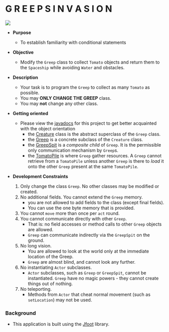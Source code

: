 # G R E E P S   I N V A S I O N
![](./greeps-world.gif)
* **Purpose**
    * To establish familiarity with conditional statements
* **Objective**
    * Modify the `Greep` class to collect `Tomato` objects and return them to the `Spaceship` while avoiding `Water` and obstacles.
* **Description**
    * Your task is to program the `Greep` to collect as many `Tomato` as possible.
    * You may **ONLY CHANGE THE GREEP** class.
    * You may **not** change any other class.
* **Getting oriented**
    * Please view the [javadocs](https://curriculeon.github.io/jfoot.greeps/javadocs/index.html) for this project to get better acquainted with the object orientation
        * the [Creature](https://curriculeon.github.io/jfoot.greeps/javadocs/com/github/curriculeon/greeps/Creature.html) class is the abstract superclass of the `Greep` class.
        * the [Greep](https://curriculeon.github.io/jfoot.greeps/javadocs/com/github/curriculeon/greeps/Greep.html) is a concrete subclass of the `Creature` class.
        * the [GreepSpit](https://curriculeon.github.io/jfoot.greeps/javadocs/com/github/curriculeon/greeps/GreepSpit.html) is a _composite child_ of `Greep`. It is the permissible only communication mechanism by `Greep`s.
        * the [TomatoPile](https://curriculeon.github.io/jfoot.greeps/javadocs/com/github/curriculeon/greeps/TomatoPile.html) is where `Greep` gather resources. A `Greep` cannot retrieve from a `TomatoPile` unless another `Greep` is there to _load_ it onto the other `Greep` present at the same `TomatoPile`.

* **Development Constraints**  
    1. Only change the class `Greep`. No other classes may be modified or 
created.
    2. No additional fields. You cannot extend the `Greep` memory.
        * you are not allowed to add fields to the class (except final fields).
        * You can use the one byte memory that is provided.
    3. You cannot `move` more than once per `act` round.
    4. You cannot communicate directly with other `Greep`.
        * That is: no field accesses or method calls to other `Greep` objects are allowed.
        * `Greep` can communicate indirectly via the `GreepSpit` on the ground.
    5. No long vision.
        * You are allowed to look at the world only at the immediate location of the Greep.
        * `Greep` are almost blind, and cannot look any further.
    6. No instantiating `Actor` subclasses.
        * `Actor` subclasses, such as `Greep` or `GreepSpit`, cannot be instantiated. `Greep` have no magic powers - they cannot create things out of nothing.
    7. No teleporting.
        * Methods from `Actor` that cheat normal movement (such as `setLocation`) may not be used.
        
        
### Background
* This application is built using the [Jfoot](https://github.com/Git-Leon/jfoot-api) library.
